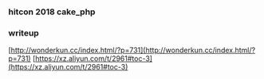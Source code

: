 ### hitcon 2018 cake_php 

### writeup

[http://wonderkun.cc/index.html/?p=731](http://wonderkun.cc/index.html/?p=731)
[https://xz.aliyun.com/t/2961#toc-3](https://xz.aliyun.com/t/2961#toc-3)